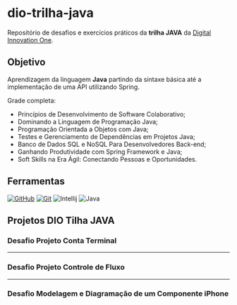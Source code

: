 # dio-trilha-java

Repositório de desafios e exercícios práticos da  **trilha JAVA** da [Digital Innovation One](https://www.dio.me/).

## Objetivo
Aprendizagem da linguagem **Java** partindo da sintaxe básica até a implementação de uma API utilizando Spring.

Grade completa:

* Princípios de Desenvolvimento de Software Colaborativo;
* Dominando a Linguagem de Programação Java;
* Programação Orientada a Objetos com Java;
* Testes e Gerenciamento de Dependências em Projetos Java;
* Banco de Dados SQL e NoSQL Para Desenvolvedores Back-end;
* Ganhando Produtividade com Spring Framework e Java;
* Soft Skills na Era Ágil: Conectando Pessoas e Oportunidades.


## Ferramentas
[![GitHub](https://img.shields.io/badge/GitHub-000?style=for-the-badge&logo=github&logoColor=30A3DC)](https://docs.github.com/)
[![Git](https://img.shields.io/badge/Git-000?style=for-the-badge&logo=git&logoColor=E94D5F)](https://git-scm.com/doc) 
![Intellij](https://img.shields.io/badge/Intellij-000000?style=for-the-badge&logo=intellij&logoColor=E94D5F)
![Java](https://img.shields.io/badge/java-%23ED8B0000.svg?style=for-the-badge&logo=openjdk&logoColor=white)



## Projetos DIO Tilha JAVA

### Desafio Projeto Conta Terminal 
---
### Desafio Projeto Controle de Fluxo
---
### Desafio Modelagem e Diagramação de um Componente iPhone
